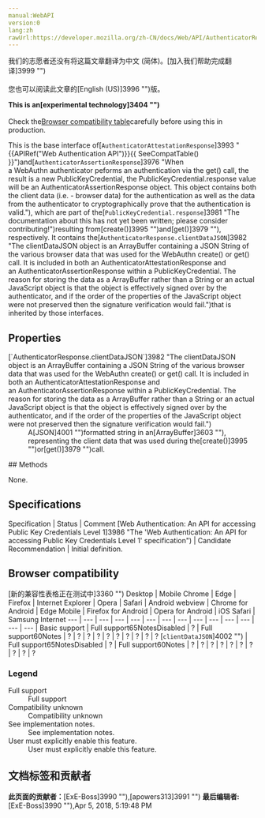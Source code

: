 ```yaml
---
manual:WebAPI
version:0
lang:zh
rawUrl:https://developer.mozilla.org/zh-CN/docs/Web/API/AuthenticatorResponse
---
```




<bdi>我们的志愿者还没有将这篇文章翻译为<bdi>中文 (简体)</bdi>。[加入我们帮助完成翻译]3999 "")<br></br>您也可以阅读此文章的[English (US)]3996 "")版。</bdi>






**This is an[experimental technology]3404 "")**<br></br>Check the[Browser compatibility table](%2556#Browser_compatibility "")carefully before using this in production.




This is the base interface of[`AuthenticatorAttestationResponse`]3993 "{{APIRef("Web Authentication API")}}{{ SeeCompatTable() }}")and[`AuthenticatorAssertionResponse`]3976 "When a WebAuthn authenticator peforms an authentication via the get() call, the result is a new PublicKeyCredential, the PublicKeyCredential.response value will be an AuthenticatorAssertionResponse object. This object contains both the client data (i.e. - browser data) for the authentication as well as the data from the authenticator to cryptographically prove that the authentication is valid."), which are part of the[`PublicKeyCredential.response`]3981 "The documentation about this has not yet been written; please consider contributing!")resulting from[create()]3995 "")and[get()]3979 ""), respectively. It contains the[`AuthenticatorResponse.clientDataJSON`]3982 "The clientDataJSON object is an ArrayBuffer containing a JSON String of the various browser data that was used for the WebAuthn create() or get() call. It is included in both an AuthenticatorAttestationResponse and an AuthenticatorAssertionResponse within a PublicKeyCredential. The reason for storing the data as a ArrayBuffer rather than a String or an actual JavaScript object is that the object is effectively signed over by the authenticator, and if the order of the properties of the JavaScript object were not preserved then the signature verification would fail.")that is inherited by those interfaces.


## Properties<a name="Properties"></a>
<dl><dt>[`AuthenticatorResponse.clientDataJSON`]3982 "The clientDataJSON object is an ArrayBuffer containing a JSON String of the various browser data that was used for the WebAuthn create() or get() call. It is included in both an AuthenticatorAttestationResponse and an AuthenticatorAssertionResponse within a PublicKeyCredential. The reason for storing the data as a ArrayBuffer rather than a String or an actual JavaScript object is that the object is effectively signed over by the authenticator, and if the order of the properties of the JavaScript object were not preserved then the signature verification would fail.")</dt><dd>A[JSON]4001 "")formatted string in an[ArrayBuffer]3603 ""), representing the client data that was used during the[create()]3995 "")or[get()]3979 "")call.</dd></dl>
## Methods<a name="Methods"></a>


None.


## Specifications<a name="Specifications"></a>
Specification | Status | Comment 
[Web Authentication: An API for accessing Public Key Credentials Level 1]3986 "The 'Web Authentication: An API for accessing Public Key Credentials Level 1' specification") | Candidate Recommendation | Initial definition. 


## Browser compatibility<a name="Browser_compatibility"></a>
[新的兼容性表格正在测试中<i></i>]3360 "")
<abbr>Desktop<i></i></abbr> | <abbr>Mobile<i></i></abbr> 
<abbr>Chrome<i></i></abbr> | <abbr>Edge<i></i></abbr> | <abbr>Firefox<i></i></abbr> | <abbr>Internet Explorer<i></i></abbr> | <abbr>Opera<i></i></abbr> | <abbr>Safari<i></i></abbr> | <abbr>Android webview<i></i></abbr> | <abbr>Chrome for Android<i></i></abbr> | <abbr>Edge Mobile<i></i></abbr> | <abbr>Firefox for Android<i></i></abbr> | <abbr>Opera for Android<i></i></abbr> | <abbr>iOS Safari<i></i></abbr> | <abbr>Samsung Internet<i></i></abbr> 
 ---  |  ---  |  ---  |  ---  |  ---  |  ---  |  ---  |  ---  |  ---  |  ---  |  ---  |  ---  |  ---  |  ---  | 
Basic support | <abbr>Full support</abbr>65<abbr>Notes<i></i></abbr><abbr>Disabled<i></i></abbr> | <abbr>?</abbr> | <abbr>Full support</abbr>60<abbr>Notes<i></i></abbr> | <abbr>?</abbr> | <abbr>?</abbr> | <abbr>?</abbr> | <abbr>?</abbr> | <abbr>?</abbr> | <abbr>?</abbr> | <abbr>?</abbr> | <abbr>?</abbr> | <abbr>?</abbr> | <abbr>?</abbr> 
[`clientDataJSON`]4002 "") | <abbr>Full support</abbr>65<abbr>Notes<i></i></abbr><abbr>Disabled<i></i></abbr> | <abbr>?</abbr> | <abbr>Full support</abbr>60<abbr>Notes<i></i></abbr> | <abbr>?</abbr> | <abbr>?</abbr> | <abbr>?</abbr> | <abbr>?</abbr> | <abbr>?</abbr> | <abbr>?</abbr> | <abbr>?</abbr> | <abbr>?</abbr> | <abbr>?</abbr> | <abbr>?</abbr> 


### Legend<a name="Legend"></a>
<dl><dt><abbr>Full support</abbr></dt><dd>Full support</dd><dt><abbr>Compatibility unknown</abbr></dt><dd>Compatibility unknown</dd><dt><abbr>See implementation notes.<i></i></abbr></dt><dd>See implementation notes.</dd><dt><abbr>User must explicitly enable this feature.<i></i></abbr></dt><dd>User must explicitly enable this feature.</dd></dl>



## 文档标签和贡献者
**此页面的贡献者：**[ExE-Boss]3990 ""),[apowers313]3991 "")
**最后编辑者:**[ExE-Boss]3990 ""),<time>Apr 5, 2018, 5:19:48 PM</time>


